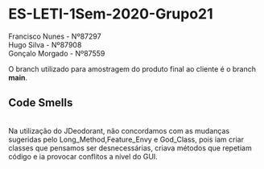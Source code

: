 # ES-LETI-1Sem-2020-Grupo21

Francisco Nunes - Nº87297 <br>
Hugo Silva - Nº87908 <br>
Gonçalo Morgado - Nº87559 <br>
<p>
O branch utilizado para amostragem do produto final ao cliente é o branch <b>main</b>.
<h2>Code Smells</h2> <br>
Na utilização do JDeodorant, não concordamos com as mudanças sugeridas pelo Long_Method,Feature_Envy e God_Class, pois iam criar classes que pensamos ser desnecessárias, criava métodos que repetiam código e ia provocar conflitos a nível do GUI.
